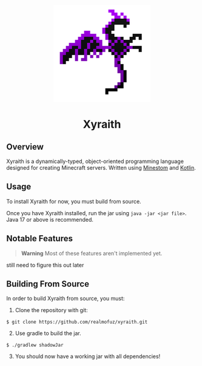 <div align="center">
    <img src="img/xyraith.png" alt="Xyraith Logo">
    <h1>Xyraith</h1>
</div>

## Overview
Xyraith is a dynamically-typed, object-oriented programming language 
designed for creating Minecraft servers. Written using 
[Minestom](https://minestom.net/) and [Kotlin](https://kotlinlang.org/).

## Usage
To install Xyraith for now, you must build from source.

Once you have Xyraith installed, run the jar using `java -jar <jar file>`. Java 17 or above is recommended.

## Notable Features
> **Warning**
> Most of these features aren't implemented yet.

still need to figure this out later

## Building From Source
In order to build Xyraith from source, you must:
1. Clone the repository with git:
```shell
$ git clone https://github.com/realmofuz/xyraith.git
```
2. Use gradle to build the jar.
```shell
$ ./gradlew shadowJar
```
3. You should now have a working jar with all dependencies!